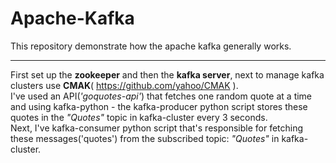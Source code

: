 # Apache-Kafka
This repository demonstrate how the apache kafka generally works.<br /><hr>
First set up the <b>zookeeper</b> and then the <b>kafka server</b>, next to manage kafka clusters use <b>CMAK</b>( https://github.com/yahoo/CMAK ).<br />
I've used an API(<i>'goquotes-api'</i>) that fetches one random quote at a time and using kafka-python - the kafka-producer python script stores these quotes in the <i>"Quotes"</i> topic in kafka-cluster every 3 seconds.<br />
Next, I've kafka-consumer python script that's responsible for fetching these messages('quotes') from the subscribed topic: <i>"Quotes"</i> in kafka-cluster.

 
